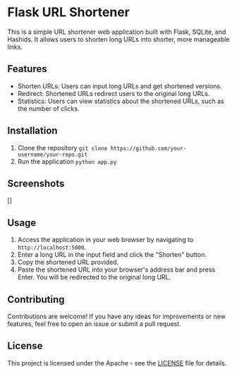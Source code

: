 
# Flask URL Shortener

This is a simple URL shortener web application built with Flask, SQLite, and Hashids. It allows users to shorten long URLs into shorter, more manageable links.

## Features

- Shorten URLs: Users can input long URLs and get shortened versions.
- Redirect: Shortened URLs redirect users to the original long URLs.
- Statistics: Users can view statistics about the shortened URLs, such as the number of clicks.

## Installation

1. Clone the repository
	   `git clone https://github.com/your-username/your-repo.git`
2. Run the application
		`python app.py` 


## Screenshots

[]
## Usage

1.   Access the application in your web browser by navigating to `http://localhost:5000`.
2.  Enter a long URL in the input field and click the "Shorten" button.
3.  Copy the shortened URL provided.
4.   Paste the shortened URL into your browser's address bar and press Enter. You will be redirected to the original long URL.

## Contributing

Contributions are welcome! If you have any ideas for improvements or new features, feel free to open an issue or submit a pull request.

## License

This project is licensed under the Apache - see the [LICENSE](LICENSE) file for details.
